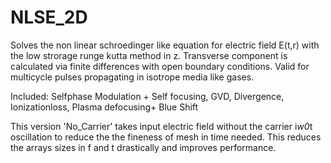 # NLSE_2D
Solves the non linear schroedinger like equation for electric field E(t,r) with the low strorage runge kutta method in z.
Transverse component is calculated via finite differences with open boundary conditions.
Valid for multicycle pulses propagating in isotrope media like gases.

Included: Selfphase Modulation + Self focusing, GVD, Divergence, Ionizationloss, Plasma defocusing+ Blue Shift

This version 'No_Carrier' takes input electric field without the carrier i*w0*t oscillation to reduce the the fineness of mesh in time needed. This reduces the arrays sizes in f and t drastically and improves performance. 




